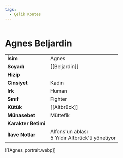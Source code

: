 ```yaml
---
tags:
  - Çelik Kontes
---  
```

  
<div class="row" markdown>  
<div class="column" markdown>  
  
# Agnes Beljardin  
|  |  |  
|---|---|  
| **İsim** | Agnes |  
| **Soyadı** | [[Beljardin]] |  
| **Hizip** |  |  
| **Cinsiyet** | Kadın |  
| **Irk** | Human |  
| **Sınıf** | Fighter |  
| **Kütük** | [[Altbrück]] |  
| **Münasebet** | Müttefik |  
| **Karakter Betimi** |  |  
| **İlave Notlar** | Alfons'un ablası<br>5 Yıldır Altbrück'ü yönetiyor |  
  
</div>  
<div class="column" markdown>  
![[Agnes_portrait.webp]]  
</div>  
</div>